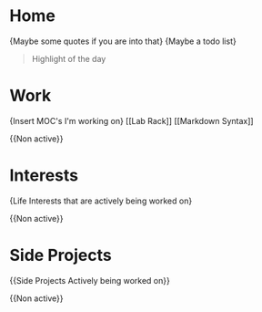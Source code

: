 # Home

{Maybe some quotes if you are into that}
{Maybe a todo list}

> Highlight of the day

# Work
{Insert MOC's I'm working on}
[[Lab Rack]]
[[Markdown Syntax]]


{{Non active}}


# Interests
{Life Interests that are actively being worked on}


{{Non active}}

# Side Projects
{{Side Projects Actively being worked on}}


{{Non active}}

